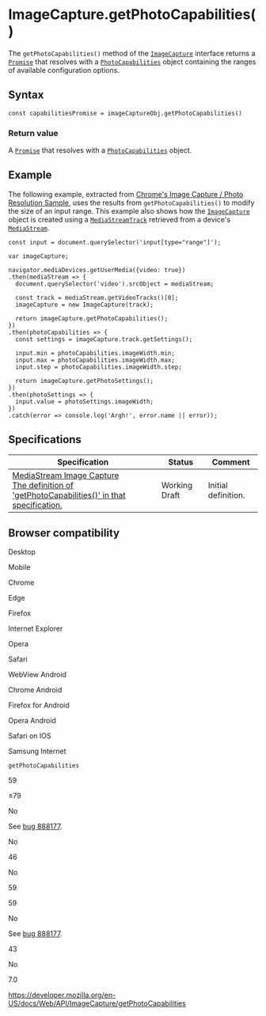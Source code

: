 ImageCapture.getPhotoCapabilities()
===================================

The `getPhotoCapabilities()` method of the [`ImageCapture`](../imagecapture) interface returns a [`Promise`](https://developer.mozilla.org/en-US/docs/Web/JavaScript/Reference/Global_Objects/Promise) that resolves with a [`PhotoCapabilities`](../photocapabilities) object containing the ranges of available configuration options.

Syntax
------

    const capabilitiesPromise = imageCaptureObj.getPhotoCapabilities()

### Return value

A [`Promise`](https://developer.mozilla.org/en-US/docs/Web/JavaScript/Reference/Global_Objects/Promise) that resolves with a [`PhotoCapabilities`](../photocapabilities) object.

Example
-------

The following example, extracted from [Chrome's Image Capture / Photo Resolution Sample](https://googlechrome.github.io/samples/image-capture/photo-resolution.html), uses the results from `getPhotoCapabilities()` to modify the size of an input range. This example also shows how the [`ImageCapture`](../imagecapture) object is created using a [`MediaStreamTrack`](../mediastreamtrack) retrieved from a device's [`MediaStream`](../mediastream).

    const input = document.querySelector('input[type="range"]');

    var imageCapture;

    navigator.mediaDevices.getUserMedia({video: true})
    .then(mediaStream => {
      document.querySelector('video').srcObject = mediaStream;

      const track = mediaStream.getVideoTracks()[0];
      imageCapture = new ImageCapture(track);

      return imageCapture.getPhotoCapabilities();
    })
    .then(photoCapabilities => {
      const settings = imageCapture.track.getSettings();

      input.min = photoCapabilities.imageWidth.min;
      input.max = photoCapabilities.imageWidth.max;
      input.step = photoCapabilities.imageWidth.step;

      return imageCapture.getPhotoSettings();
    })
    .then(photoSettings => {
      input.value = photoSettings.imageWidth;
    })
    .catch(error => console.log('Argh!', error.name || error));

Specifications
--------------

<table><thead><tr class="header"><th>Specification</th><th>Status</th><th>Comment</th></tr></thead><tbody><tr class="odd"><td><a href="https://w3c.github.io/mediacapture-image/#dom-imagecapture-getphotocapabilities">MediaStream Image Capture<br />
<span class="small">The definition of 'getPhotoCapabilities()' in that specification.</span></a></td><td><span class="spec-wd">Working Draft</span></td><td>Initial definition.</td></tr></tbody></table>

Browser compatibility
---------------------

Desktop

Mobile

Chrome

Edge

Firefox

Internet Explorer

Opera

Safari

WebView Android

Chrome Android

Firefox for Android

Opera Android

Safari on IOS

Samsung Internet

`getPhotoCapabilities`

59

≤79

No

See [bug 888177](https://bugzil.la/888177).

No

46

No

59

59

No

See [bug 888177](https://bugzil.la/888177).

43

No

7.0

<a href="https://developer.mozilla.org/en-US/docs/Web/API/ImageCapture/getPhotoCapabilities" class="_attribution-link">https://developer.mozilla.org/en-US/docs/Web/API/ImageCapture/getPhotoCapabilities</a>
